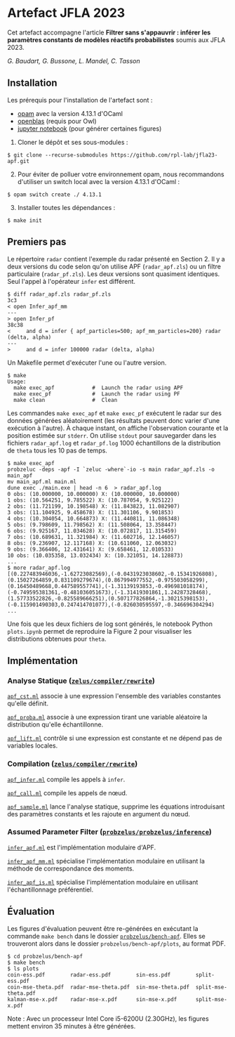 # Artefact JFLA 2023

Cet artefact accompagne l'article **Filtrer sans s'appauvrir : inférer les paramètres constants de modèles réactifs probabilistes** soumis aux JFLA 2023.

_G. Baudart, G. Bussone, L. Mandel, C. Tasson_

## Installation

Les prérequis pour l'installation de l'artefact sont :
- [opam](http://opam.ocaml.org/) avec la version 4.13.1 d'OCaml
- [openblas](https://github.com/xianyi/OpenBLAS) (requis pour Owl)
- [jupyter notebook](https://jupyter.org/) (pour générer certaines figures)


1. Cloner le dépôt et ses sous-modules :

```
$ git clone --recurse-submodules https://github.com/rpl-lab/jfla23-apf.git
```

2. Pour éviter de polluer votre environnement opam, nous recommandons d'utiliser un switch local avec la version 4.13.1 d'OCaml :

```
$ opam switch create ./ 4.13.1
```

3. Installer toutes les dépendances :

```
$ make init
```

## Premiers pas

Le répertoire `radar` contient l'exemple du radar présenté en Section 2.
Il y a deux versions du code selon qu'on utilise APF (`radar_apf.zls`) ou un filtre particulaire (`radar_pf.zls`).
Les deux versions sont quasiment identiques.
Seul l'appel à l'opérateur `infer` est différent.

```
$ diff radar_apf.zls radar_pf.zls
3c3
< open Infer_apf_mm
---
> open Infer_pf
38c38
<     and d = infer { apf_particles=500; apf_mm_particles=200} radar (delta, alpha)
---
>     and d = infer 100000 radar (delta, alpha)
```

Un Makefile permet d'exécuter l'une ou l'autre version.

```
$ make
Usage:
  make exec_apf            #  Launch the radar using APF
  make exec_pf             #  Launch the radar using PF
  make clean               #  Clean
```

Les commandes `make exec_apf` et `make exec_pf` exécutent le radar sur des données générées aléatoirement (les résultats peuvent donc varier d'une exécution à l'autre).
À chaque instant, on affiche l'observation courante et la position estimée sur `stderr`.
On utilise `stdout` pour sauvegarder dans les fichiers `radar_apf.log` et `radar_pf.log` 1000 échantillons de la distribution de `theta` tous les 10 pas de temps.

```
$ make exec_apf
probzeluc -deps -apf -I `zeluc -where`-io -s main radar_apf.zls -o main_apf
mv main_apf.ml main.ml
dune exec ./main.exe | head -n 6  > radar_apf.log
0 obs: (10.000000, 10.000000) X: (10.000000, 10.000000)
1 obs: (10.564251, 9.785522) X: (10.787054, 9.925122)
2 obs: (11.721199, 10.198548) X: (11.843823, 11.082907)
3 obs: (11.104925, 9.458678) X: (11.301106, 9.901853)
4 obs: (10.304054, 10.664873) X: (11.440811, 11.086348)
5 obs: (9.798609, 11.798562) X: (11.508064, 13.358447)
6 obs: (9.925167, 11.034628) X: (10.072817, 11.315459)
7 obs: (10.689631, 11.321984) X: (11.602716, 12.146057)
8 obs: (9.236907, 12.117168) X: (10.611060, 12.063032)
9 obs: (9.366406, 12.431641) X: (9.658461, 12.010533)
10 obs: (10.035358, 13.032434) X: (10.321051, 14.128873)
...
$ more radar_apf.log 
[(0.227483946036,-1.62723082569),(-0.0431923038602,-0.15341926808),(0.15027264859,0.831109279674),(0.867994977552,-0.975503058299),(0.16450489668,0.447589557741),(-1.31139193853,-0.496981018174),(-0.749595381361,-0.481036051673),(-1.31419301861,1.24287328468),(1.57733522826,-0.825589666251),(0.507177826864,-1.30215398153),(-0.115901490303,0.247414701077),(-0.826030595597,-0.346696304294)
...
```

Une fois que les deux fichiers de log sont générés, le notebook Python `plots.ipynb` permet de reproduire la Figure 2 pour visualiser les distributions obtenues pour `theta`.

## Implémentation

### Analyse Statique ([`zelus/compiler/rewrite`](https://github.com/rpl-lab/zelus/tree/8e852daab03caae9c29020331b8c0b22d3842203/compiler/rewrite))

[`apf_cst.ml`](https://github.com/rpl-lab/zelus/blob/8e852daab03caae9c29020331b8c0b22d3842203/compiler/rewrite/apf_cst.ml) associe à une expression l'ensemble des variables constantes qu'elle définit.

[`apf_proba.ml`](https://github.com/rpl-lab/zelus/blob/8e852daab03caae9c29020331b8c0b22d3842203/compiler/rewrite/apf_proba.ml) associe à une expression tirant une variable aléatoire la distribution qu'elle échantillonne.

[`apf_lift.ml`](https://github.com/rpl-lab/zelus/blob/8e852daab03caae9c29020331b8c0b22d3842203/compiler/rewrite/apf_lift.ml) contrôle si une expression est constante et ne dépend pas de variables locales.

### Compilation ([`zelus/compiler/rewrite`](https://github.com/rpl-lab/zelus/tree/8e852daab03caae9c29020331b8c0b22d3842203/compiler/rewrite))

[`apf_infer.ml`](https://github.com/rpl-lab/zelus/blob/8e852daab03caae9c29020331b8c0b22d3842203/compiler/rewrite/apf_infer.ml) compile les appels à `infer`.

[`apf_call.ml`](https://github.com/rpl-lab/zelus/blob/8e852daab03caae9c29020331b8c0b22d3842203/compiler/rewrite/apf_call.ml) compile les appels de nœud.

[`apf_sample.ml`](https://github.com/rpl-lab/zelus/blob/8e852daab03caae9c29020331b8c0b22d3842203/compiler/rewrite/apf_sample.ml) lance l'analyse statique, supprime les équations introduisant des paramètres constants et les rajoute en argument du nœud.

### Assumed Parameter Filter ([`probzelus/probzelus/inference`](https://github.com/rpl-lab/probzelus/tree/e056be0ad5a6e1283ddd9189513364fa2a60d465/probzelus/inference))

[`infer_apf.ml`](https://github.com/rpl-lab/probzelus/blob/e056be0ad5a6e1283ddd9189513364fa2a60d465/probzelus/inference/infer_apf.ml) est l'implémentation modulaire d'APF.

[`infer_apf_mm.ml`](https://github.com/rpl-lab/probzelus/blob/e056be0ad5a6e1283ddd9189513364fa2a60d465/probzelus/inference/infer_apf_mm.ml) spécialise l'implémentation modulaire en utilisant la méthode de correspondance des moments.

[`infer_apf_is.ml`](https://github.com/rpl-lab/probzelus/blob/e056be0ad5a6e1283ddd9189513364fa2a60d465/probzelus/inference/infer_apf_is.ml) spécialise l'implémentation modulaire en utilisant l'échantillonnage préférentiel.

## Évaluation

Les figures d'évaluation peuvent être re-générées en exécutant la commande `make bench` dans le dossier [`probzelus/bench-apf`](https://github.com/rpl-lab/probzelus/tree/e056be0ad5a6e1283ddd9189513364fa2a60d465/bench-apf). 
Elles se trouveront alors dans le dossier `probzelus/bench-apf/plots`, au format PDF.

```
$ cd probzelus/bench-apf
$ make bench
$ ls plots
coin-ess.pdf        radar-ess.pdf        sin-ess.pdf        split-ess.pdf
coin-mse-theta.pdf  radar-mse-theta.pdf  sin-mse-theta.pdf  split-mse-theta.pdf
kalman-mse-x.pdf    radar-mse-x.pdf      sin-mse-x.pdf      split-mse-x.pdf
```

Note : Avec un processeur Intel Core i5-6200U (2.30GHz), les figures mettent environ 35 minutes à être générées.
